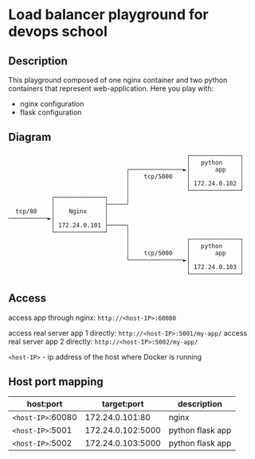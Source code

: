 # Load balancer playground for devops school

## Description
This playground composed of one nginx container and two python containers that represent web-application.
Here you play with:
 - nginx configuration
 - flask configuration

## Diagram
                                                      ┌──────────────┐
                                                      │   python     │
                                     ┌───────────────►│       app    │
                                     │    tcp/5000    │              │
                                     │                │ 172.24.0.102 │
                                     │                └──────────────┘
                ┌──────────────┐     │
                │              ├─────┘
      tcp/80    │    Nginx     │
    ───────────►│              │
                │ 172.24.0.101 ├─────┐
                └──────────────┘     │
                                     │                ┌──────────────┐
                                     │                │   python     │
                                     │    tcp/5000    │       app    │
                                     └───────────────►│              │
                                                      │ 172.24.0.103 │
                                                      └──────────────┘

## Access
access app through nginx: `http://<host-IP>:60080`

access real server app 1 directly: `http://<host-IP>:5001/my-app/`
access real server app 2 directly: `http://<host-IP>:5002/my-app/`

`<host-IP>` - ip address of the host where Docker is running

## Host port mapping
| host:port | target:port | description |
|---|---|---|
| `<host-IP>`:60080 | 172.24.0.101:80 | nginx |
| `<host-IP>`:5001 | 172.24.0.102:5000 | python flask app |
| `<host-IP>`:5002 | 172.24.0.103:5000 | python flask app |
